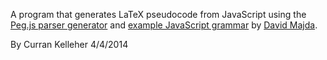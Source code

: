 A program that generates LaTeX pseudocode 
from JavaScript using the [Peg.js parser generator](https://github.com/dmajda/pegjs)
and [example JavaScript grammar](https://github.com/dmajda/pegjs/blob/da9a32a5f3f939eb04aab54400f28159cc567d85/examples/javascript.pegjs)
by [David Majda](https://github.com/dmajda).

By Curran Kelleher 4/4/2014
